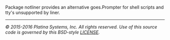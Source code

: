 Package notliner provides an alternative goes.Prompter for shell scripts and
tty's unsupported by liner.

---

*&copy; 2015-2016 Platina Systems, Inc. All rights reserved.
Use of this source code is governed by this BSD-style [LICENSE].*

[LICENSE]: ../../../LICENSE
